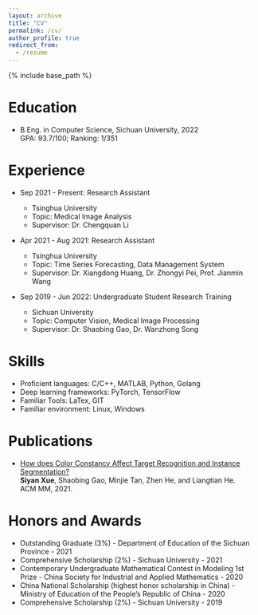 ```yaml
---
layout: archive
title: "CV"
permalink: /cv/
author_profile: true
redirect_from:
  - /resume
---
```


{% include base_path %}

Education
======
* B.Eng. in Computer Science, Sichuan University, 2022\
GPA: 93.7/100; Ranking: 1/351

Experience
======
* Sep 2021 - Present: Research Assistant
  * Tsinghua University
  * Topic: Medical Image Analysis
  * Supervisor:   Dr. Chengquan Li

* Apr 2021 - Aug 2021: Research Assistant
  * Tsinghua University
  * Topic: Time Series Forecasting, Data Management System
  * Supervisor:  Dr. Xiangdong Huang, Dr. Zhongyi Pei, Prof. Jianmin Wang

* Sep 2019 - Jun 2022: Undergraduate Student Research Training
  * Sichuan University
  * Topic: Computer Vision, Medical Image Processing
  * Supervisor: Dr. Shaobing Gao, Dr. Wanzhong Song

  
Skills
======
* Proficient languages: C/C++, MATLAB, Python, Golang
* Deep learning frameworks: PyTorch, TensorFlow
* Familiar Tools: LaTex, GIT
* Familiar environment: Linux, Windows

Publications
======
- [How does Color Constancy Affect Target Recognition and Instance Segmentation?](https://dl.acm.org/doi/10.1145/3474085.3475690)
<br> **Siyan Xue**, Shaobing Gao, Minjie Tan, Zhen He, and Liangtian He.<br>
ACM MM, 2021. 

  
Honors and Awards
======
* Outstanding Graduate (3%) - Department of Education of the Sichuan Province - 2021
* Comprehensive Scholarship (2%) - Sichuan University - 2021
* Contemporary Undergraduate Mathematical Contest in Modeling 1st Prize - China Society for Industrial and Applied Mathematics - 2020
* China National Scholarship (highest honor scholarship in China) - Ministry of Education of the People’s Republic of China - 2020
* Comprehensive Scholarship (2%) - Sichuan University - 2019




